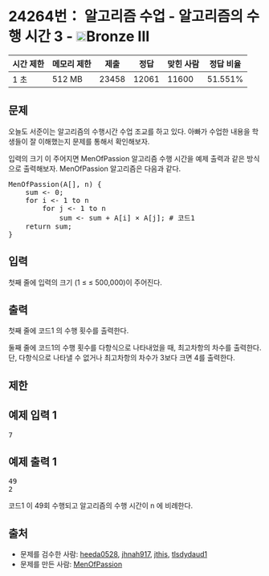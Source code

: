 # 24264번： 알고리즘 수업 - 알고리즘의 수행 시간 3 - <img src="https://static.solved.ac/tier_small/3.svg" style="height:20px" />Bronze III


| 시간 제한 | 메모리 제한 | 제출 | 정답 | 맞힌 사람 | 정답 비율 |
| --- | --- | --- | --- | --- | --- |
| 1 초 | 512 MB | 23458 | 12061 | 11600 | 51.551% |


## 문제


오늘도 서준이는 알고리즘의 수행시간 수업 조교를 하고 있다. 아빠가 수업한 내용을 학생들이 잘 이해했는지 문제를 통해서 확인해보자.

입력의 크기 이 주어지면 MenOfPassion 알고리즘 수행 시간을 예제 출력과 같은 방식으로 출력해보자.
MenOfPassion 알고리즘은 다음과 같다.

<pre>MenOfPassion(A[], n) {
    sum &lt;- 0;
    for i &lt;- 1 to n
        for j &lt;- 1 to n
            sum &lt;- sum + A[i] × A[j]; # 코드1
    return sum;
}</pre>



## 입력


첫째 줄에 입력의 크기 (1 ≤ ≤ 500,000)이 주어진다.



## 출력


첫째 줄에 코드1 의 수행 횟수를 출력한다.

둘째 줄에 코드1의 수행 횟수를 다항식으로 나타내었을 때, 최고차항의 차수를 출력한다. 단, 다항식으로 나타낼 수 없거나 최고차항의 차수가 3보다 크면 4를 출력한다.




## 제한




## 예제 입력 1


<pre>7
</pre>


## 예제 출력 1


<pre>49
2
</pre>


코드1 이 49회 수행되고 알고리즘의 수행 시간이 n
에 비례한다.







## 출처


- 문제를 검수한 사람: [heeda0528](/user/heeda0528), [jhnah917](/user/jhnah917), [jthis](/user/jthis), [tlsdydaud1](/user/tlsdydaud1)
- 문제를 만든 사람: [MenOfPassion](/user/MenOfPassion)




